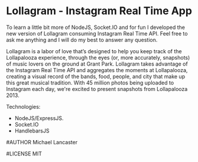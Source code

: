 Lollagram - Instagram Real Time App
=============

To learn a little bit more of NodeJS, Socket.IO and for fun I developed the new version of Lollagram
consuming Instagram Real Time API.
Feel free to ask me anything and I will do my best to answer any question.

Lollagram is a labor of love that’s designed to help you keep track of the Lollapalooza experience, through the eyes (or, more accurately, snapshots) of music lovers on the ground at Grant Park. Lollagram takes advantage of the Instagram Real Time API and aggregates the moments at Lollapalooza, creating a visual record of the bands, food, people, and city that make up this great musical tradition. With 45 million photos being uploaded to Instagram each day, we're excited to present snapshots from Lollapalooza 2013.

Technologies:
- NodeJS/ExpressJS.
- Socket.IO
- HandlebarsJS

#AUTHOR
Michael Lancaster

#LICENSE
MIT